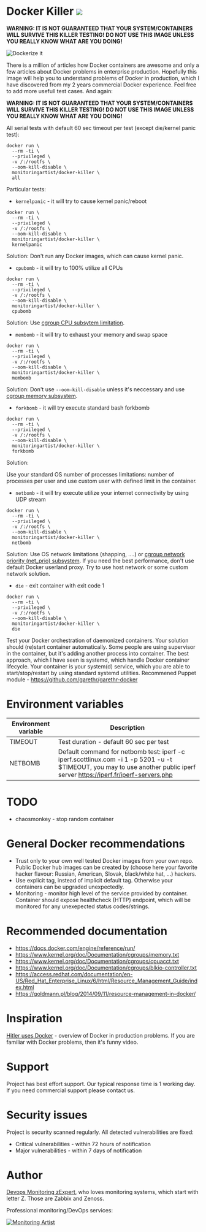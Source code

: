 # Docker Killer [![](https://badge.imagelayers.io/monitoringartist/docker-killer:latest.svg)](https://imagelayers.io/?images=monitoringartist/docker-killer:latest)

**WARNING: IT IS NOT GUARANTEED THAT YOUR SYSTEM/CONTAINERS WILL SURVIVE THIS KILLER TESTING! DO NOT USE THIS IMAGE UNLESS YOU REALLY KNOW WHAT ARE YOU DOING!**

![Dockerize it](http://i.imgur.com/V8KfCpj.jpg)

There is a million of articles how Docker containers are awesome and only a few articles about Docker problems in enterprise production. Hopefully this image will help you to understand problems of Docker in production, which I have discovered from my 2 years commercial Docker experience. Feel free to add more usefull test cases. And again:

**WARNING: IT IS NOT GUARANTEED THAT YOUR SYSTEM/CONTAINERS WILL SURVIVE THIS KILLER TESTING! DO NOT USE THIS IMAGE UNLESS YOU REALLY KNOW WHAT ARE YOU DOING!**

All serial tests with default 60 sec timeout per test (except die/kernel panic test):

```
docker run \
  --rm -ti \
  --privileged \
  -v /:/rootfs \
  --oom-kill-disable \
  monitoringartist/docker-killer \
  all
```

Particular tests:

* `kernelpanic` - it will try to cause kernel panic/reboot

```
docker run \
  --rm -ti \
  --privileged \
  -v /:/rootfs \
  --oom-kill-disable \
  monitoringartist/docker-killer \
  kernelpanic  
```

Solution: Don't run any Docker images, which can cause kernel panic.

* `cpubomb` - it will try to 100% utilize all CPUs

```
docker run \
  --rm -ti \
  --privileged \
  -v /:/rootfs \
  --oom-kill-disable \
  monitoringartist/docker-killer \
  cpubomb
```

Solution: Use [cgroup CPU subsytem limitation](https://access.redhat.com/documentation/en-US/Red_Hat_Enterprise_Linux/6/html/Resource_Management_Guide/sec-cpu.html).

* `membomb` - it will try to exhaust your memory and swap space

```
docker run \
  --rm -ti \
  --privileged \
  -v /:/rootfs \
  --oom-kill-disable \
  monitoringartist/docker-killer \
  membomb
```

Solution: Don't use `--oom-kill-disable` unless it's neccessary and use [cgroup memory subsystem](https://access.redhat.com/documentation/en-US/Red_Hat_Enterprise_Linux/6/html/Resource_Management_Guide/sec-memory.html).

* `forkbomb` - it will try execute standard bash forkbomb 

```
docker run \
  --rm -ti \
  --privileged \
  -v /:/rootfs \
  --oom-kill-disable \
  monitoringartist/docker-killer \
  forkbomb
```

Solution:

Use your standard OS number of processes limitations: number of processes per user and use custom user with defined limit in the container.   
 
* `netbomb` - it will try execute utilize your internet connectivity by using UDP stream 

```
docker run \
  --rm -ti \
  --privileged \
  -v /:/rootfs \
  --oom-kill-disable \
  monitoringartist/docker-killer \
  netbomb
```

Solution: Use OS network limitations (shapping, ....) or [cgroup network priority (net_prio) subsystem](https://access.redhat.com/documentation/en-US/Red_Hat_Enterprise_Linux/6/html/Resource_Management_Guide/net_prio.html). If you need the best performance, don't use default Docker userland proxy. Try to use host network or some custom network solution.

* `die` - exit container with exit code 1
 
```
docker run \
  --rm -ti \
  --privileged \
  -v /:/rootfs \
  --oom-kill-disable \
  monitoringartist/docker-killer \
  die
```

Test your Docker orchestration of daemonized containers. Your solution should (re)start container automatically. Some people are using supervisor in the container, but it's adding another process into container. The best approach, which I have seen is systemd, which handle Docker container lifecycle. Your container is your system(d) service, which you are able to start/stop/restart by using standard systemd utilities. Recommened Puppet module - https://github.com/garethr/garethr-docker

# Environment variables

| Environment variable | Description |
| -------------------- | ----------- |
| TIMEOUT | Test duration - default 60 sec per test | 
| NETBOMB | Default command for netbomb test: iperf -c iperf.scottlinux.com -i 1 -p 5201 -u -t $TIMEOUT, you may to use another public iperf server https://iperf.fr/iperf-servers.php |

# TODO

* chaosmonkey - stop random container

# General Docker recommendations

* Trust only to your own well tested Docker images from your own repo. Public Docker hub images can be created by (choose here your favorite hacker flavour: Russian, American, Slovak, black/white hat, ...) hackers.
* Use explicit tag, instead of implicit default tag. Otherwise your containers can be upgraded unexpectedly.
* Monitoring - monitor high level of the service provided by container. Container should expose healthcheck (HTTP) endpoint, which will be monitored for any unexepected status codes/strings.

# Recommended documentation

- https://docs.docker.com/engine/reference/run/
- https://www.kernel.org/doc/Documentation/cgroups/memory.txt
- https://www.kernel.org/doc/Documentation/cgroups/cpuacct.txt
- https://www.kernel.org/doc/Documentation/cgroups/blkio-controller.txt
- https://access.redhat.com/documentation/en-US/Red_Hat_Enterprise_Linux/6/html/Resource_Management_Guide/index.html
- https://goldmann.pl/blog/2014/09/11/resource-management-in-docker/

# Inspiration

[Hitler uses Docker](https://www.youtube.com/watch?v=PivpCKEiQOQ) - overview of Docker in production problems. If you are familiar with Docker problems, then it's funny video.

# Support

Project has best effort support. Our typical response time is 1 working day. If you need commercial support please contact us.

# Security issues

Project is security scanned regularly. All detected vulnerabilities are fixed:

* Critical vulnerabilities - within 72 hours of notification
* Major vulnerabilities - within 7 days of notification

# Author

[Devops Monitoring zExpert](http://www.jangaraj.com 'DevOps / Docker / Kubernetes / Zabbix / Zenoss / Monitoring'), 
who loves monitoring systems, which start with letter Z. 
Those are Zabbix and Zenoss.

Professional monitoring/DevOps services:

[![Monitoring Artist](http://monitoringartist.com/img/github-monitoring-artist-logo.jpg)](http://www.monitoringartist.com 'DevOps / Docker / Kubernetes / Zabbix / Zenoss / Monitoring')
 
